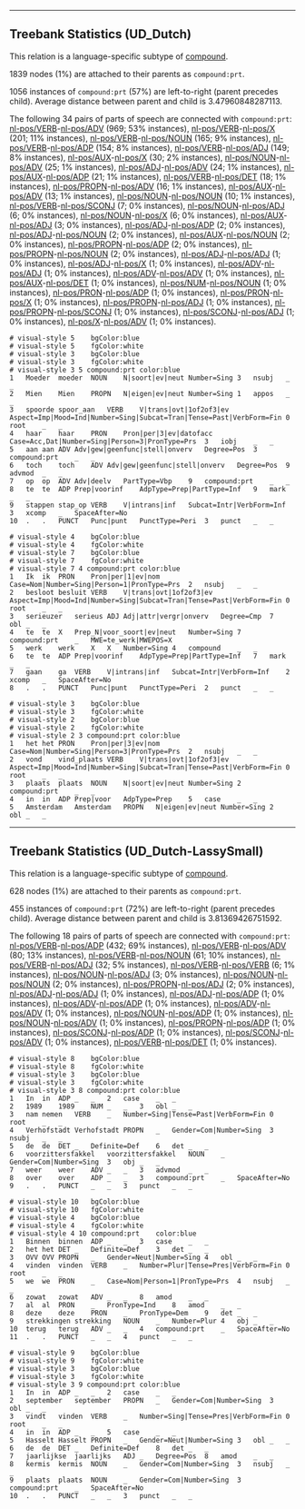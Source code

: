 

--------------------------------------------------------------------------------

## Treebank Statistics (UD_Dutch)

This relation is a language-specific subtype of [compound]().

1839 nodes (1%) are attached to their parents as `compound:prt`.

1056 instances of `compound:prt` (57%) are left-to-right (parent precedes child).
Average distance between parent and child is 3.47960848287113.

The following 34 pairs of parts of speech are connected with `compound:prt`: [nl-pos/VERB]()-[nl-pos/ADV]() (969; 53% instances), [nl-pos/VERB]()-[nl-pos/X]() (201; 11% instances), [nl-pos/VERB]()-[nl-pos/NOUN]() (165; 9% instances), [nl-pos/VERB]()-[nl-pos/ADP]() (154; 8% instances), [nl-pos/VERB]()-[nl-pos/ADJ]() (149; 8% instances), [nl-pos/AUX]()-[nl-pos/X]() (30; 2% instances), [nl-pos/NOUN]()-[nl-pos/ADV]() (25; 1% instances), [nl-pos/ADJ]()-[nl-pos/ADV]() (24; 1% instances), [nl-pos/AUX]()-[nl-pos/ADP]() (21; 1% instances), [nl-pos/VERB]()-[nl-pos/DET]() (18; 1% instances), [nl-pos/PROPN]()-[nl-pos/ADV]() (16; 1% instances), [nl-pos/AUX]()-[nl-pos/ADV]() (13; 1% instances), [nl-pos/NOUN]()-[nl-pos/NOUN]() (10; 1% instances), [nl-pos/VERB]()-[nl-pos/SCONJ]() (7; 0% instances), [nl-pos/NOUN]()-[nl-pos/ADJ]() (6; 0% instances), [nl-pos/NOUN]()-[nl-pos/X]() (6; 0% instances), [nl-pos/AUX]()-[nl-pos/ADJ]() (3; 0% instances), [nl-pos/ADJ]()-[nl-pos/ADP]() (2; 0% instances), [nl-pos/ADJ]()-[nl-pos/NOUN]() (2; 0% instances), [nl-pos/AUX]()-[nl-pos/NOUN]() (2; 0% instances), [nl-pos/PROPN]()-[nl-pos/ADP]() (2; 0% instances), [nl-pos/PROPN]()-[nl-pos/NOUN]() (2; 0% instances), [nl-pos/ADJ]()-[nl-pos/ADJ]() (1; 0% instances), [nl-pos/ADJ]()-[nl-pos/X]() (1; 0% instances), [nl-pos/ADV]()-[nl-pos/ADJ]() (1; 0% instances), [nl-pos/ADV]()-[nl-pos/ADV]() (1; 0% instances), [nl-pos/AUX]()-[nl-pos/DET]() (1; 0% instances), [nl-pos/NUM]()-[nl-pos/NOUN]() (1; 0% instances), [nl-pos/PRON]()-[nl-pos/ADP]() (1; 0% instances), [nl-pos/PRON]()-[nl-pos/X]() (1; 0% instances), [nl-pos/PROPN]()-[nl-pos/ADJ]() (1; 0% instances), [nl-pos/PROPN]()-[nl-pos/SCONJ]() (1; 0% instances), [nl-pos/SCONJ]()-[nl-pos/ADJ]() (1; 0% instances), [nl-pos/X]()-[nl-pos/ADV]() (1; 0% instances).


~~~ conllu
# visual-style 5	bgColor:blue
# visual-style 5	fgColor:white
# visual-style 3	bgColor:blue
# visual-style 3	fgColor:white
# visual-style 3 5 compound:prt	color:blue
1	Moeder	moeder	NOUN	N|soort|ev|neut	Number=Sing	3	nsubj	_	_
2	Mien	Mien	PROPN	N|eigen|ev|neut	Number=Sing	1	appos	_	_
3	spoorde	spoor_aan	VERB	V|trans|ovt|1of2of3|ev	Aspect=Imp|Mood=Ind|Number=Sing|Subcat=Tran|Tense=Past|VerbForm=Fin	0	root	_	_
4	haar	haar	PRON	Pron|per|3|ev|datofacc	Case=Acc,Dat|Number=Sing|Person=3|PronType=Prs	3	iobj	_	_
5	aan	aan	ADV	Adv|gew|geenfunc|stell|onverv	Degree=Pos	3	compound:prt	_	_
6	toch	toch	ADV	Adv|gew|geenfunc|stell|onverv	Degree=Pos	9	advmod	_	_
7	op	op	ADV	Adv|deelv	PartType=Vbp	9	compound:prt	_	_
8	te	te	ADP	Prep|voorinf	AdpType=Prep|PartType=Inf	9	mark	_	_
9	stappen	stap_op	VERB	V|intrans|inf	Subcat=Intr|VerbForm=Inf	3	xcomp	_	SpaceAfter=No
10	.	.	PUNCT	Punc|punt	PunctType=Peri	3	punct	_	_

~~~


~~~ conllu
# visual-style 4	bgColor:blue
# visual-style 4	fgColor:white
# visual-style 7	bgColor:blue
# visual-style 7	fgColor:white
# visual-style 7 4 compound:prt	color:blue
1	Ik	ik	PRON	Pron|per|1|ev|nom	Case=Nom|Number=Sing|Person=1|PronType=Prs	2	nsubj	_	_
2	besloot	besluit	VERB	V|trans|ovt|1of2of3|ev	Aspect=Imp|Mood=Ind|Number=Sing|Subcat=Tran|Tense=Past|VerbForm=Fin	0	root	_	_
3	serieuzer	serieus	ADJ	Adj|attr|vergr|onverv	Degree=Cmp	7	obl	_	_
4	te	te	X	Prep_N|voor_soort|ev|neut	Number=Sing	7	compound:prt	_	MWE=te_werk|MWEPOS=X
5	werk	werk	X	X	Number=Sing	4	compound	_	_
6	te	te	ADP	Prep|voorinf	AdpType=Prep|PartType=Inf	7	mark	_	_
7	gaan	ga	VERB	V|intrans|inf	Subcat=Intr|VerbForm=Inf	2	xcomp	_	SpaceAfter=No
8	.	.	PUNCT	Punc|punt	PunctType=Peri	2	punct	_	_

~~~


~~~ conllu
# visual-style 3	bgColor:blue
# visual-style 3	fgColor:white
# visual-style 2	bgColor:blue
# visual-style 2	fgColor:white
# visual-style 2 3 compound:prt	color:blue
1	het	het	PRON	Pron|per|3|ev|nom	Case=Nom|Number=Sing|Person=3|PronType=Prs	2	nsubj	_	_
2	vond	vind_plaats	VERB	V|trans|ovt|1of2of3|ev	Aspect=Imp|Mood=Ind|Number=Sing|Subcat=Tran|Tense=Past|VerbForm=Fin	0	root	_	_
3	plaats	plaats	NOUN	N|soort|ev|neut	Number=Sing	2	compound:prt	_	_
4	in	in	ADP	Prep|voor	AdpType=Prep	5	case	_	_
5	Amsterdam	Amsterdam	PROPN	N|eigen|ev|neut	Number=Sing	2	obl	_	_

~~~




--------------------------------------------------------------------------------

## Treebank Statistics (UD_Dutch-LassySmall)

This relation is a language-specific subtype of [compound]().

628 nodes (1%) are attached to their parents as `compound:prt`.

455 instances of `compound:prt` (72%) are left-to-right (parent precedes child).
Average distance between parent and child is 3.81369426751592.

The following 18 pairs of parts of speech are connected with `compound:prt`: [nl-pos/VERB]()-[nl-pos/ADP]() (432; 69% instances), [nl-pos/VERB]()-[nl-pos/ADV]() (80; 13% instances), [nl-pos/VERB]()-[nl-pos/NOUN]() (61; 10% instances), [nl-pos/VERB]()-[nl-pos/ADJ]() (32; 5% instances), [nl-pos/VERB]()-[nl-pos/VERB]() (6; 1% instances), [nl-pos/NOUN]()-[nl-pos/ADJ]() (3; 0% instances), [nl-pos/NOUN]()-[nl-pos/NOUN]() (2; 0% instances), [nl-pos/PROPN]()-[nl-pos/ADJ]() (2; 0% instances), [nl-pos/ADJ]()-[nl-pos/ADJ]() (1; 0% instances), [nl-pos/ADJ]()-[nl-pos/ADP]() (1; 0% instances), [nl-pos/ADV]()-[nl-pos/ADP]() (1; 0% instances), [nl-pos/ADV]()-[nl-pos/ADV]() (1; 0% instances), [nl-pos/NOUN]()-[nl-pos/ADP]() (1; 0% instances), [nl-pos/NOUN]()-[nl-pos/ADV]() (1; 0% instances), [nl-pos/PROPN]()-[nl-pos/ADP]() (1; 0% instances), [nl-pos/SCONJ]()-[nl-pos/ADP]() (1; 0% instances), [nl-pos/SCONJ]()-[nl-pos/ADV]() (1; 0% instances), [nl-pos/VERB]()-[nl-pos/DET]() (1; 0% instances).


~~~ conllu
# visual-style 8	bgColor:blue
# visual-style 8	fgColor:white
# visual-style 3	bgColor:blue
# visual-style 3	fgColor:white
# visual-style 3 8 compound:prt	color:blue
1	In	in	ADP	_	_	2	case	_	_
2	1989	1989	NUM	_	_	3	obl	_	_
3	nam	nemen	VERB	_	Number=Sing|Tense=Past|VerbForm=Fin	0	root	_	_
4	Verhofstadt	Verhofstadt	PROPN	_	Gender=Com|Number=Sing	3	nsubj	_	_
5	de	de	DET	_	Definite=Def	6	det	_	_
6	voorzittersfakkel	voorzittersfakkel	NOUN	_	Gender=Com|Number=Sing	3	obj	_	_
7	weer	weer	ADV	_	_	3	advmod	_	_
8	over	over	ADP	_	_	3	compound:prt	_	SpaceAfter=No
9	.	.	PUNCT	_	_	3	punct	_	_

~~~


~~~ conllu
# visual-style 10	bgColor:blue
# visual-style 10	fgColor:white
# visual-style 4	bgColor:blue
# visual-style 4	fgColor:white
# visual-style 4 10 compound:prt	color:blue
1	Binnen	binnen	ADP	_	_	3	case	_	_
2	het	het	DET	_	Definite=Def	3	det	_	_
3	OVV	OVV	PROPN	_	Gender=Neut|Number=Sing	4	obl	_	_
4	vinden	vinden	VERB	_	Number=Plur|Tense=Pres|VerbForm=Fin	0	root	_	_
5	we	we	PRON	_	Case=Nom|Person=1|PronType=Prs	4	nsubj	_	_
6	zowat	zowat	ADV	_	_	8	amod	_	_
7	al	al	PRON	_	PronType=Ind	8	amod	_	_
8	deze	deze	PRON	_	PronType=Dem	9	det	_	_
9	strekkingen	strekking	NOUN	_	Number=Plur	4	obj	_	_
10	terug	terug	ADV	_	_	4	compound:prt	_	SpaceAfter=No
11	.	.	PUNCT	_	_	4	punct	_	_

~~~


~~~ conllu
# visual-style 9	bgColor:blue
# visual-style 9	fgColor:white
# visual-style 3	bgColor:blue
# visual-style 3	fgColor:white
# visual-style 3 9 compound:prt	color:blue
1	In	in	ADP	_	_	2	case	_	_
2	september	september	PROPN	_	Gender=Com|Number=Sing	3	obl	_	_
3	vindt	vinden	VERB	_	Number=Sing|Tense=Pres|VerbForm=Fin	0	root	_	_
4	in	in	ADP	_	_	5	case	_	_
5	Hasselt	Hasselt	PROPN	_	Gender=Neut|Number=Sing	3	obl	_	_
6	de	de	DET	_	Definite=Def	8	det	_	_
7	jaarlijkse	jaarlijks	ADJ	_	Degree=Pos	8	amod	_	_
8	kermis	kermis	NOUN	_	Gender=Com|Number=Sing	3	nsubj	_	_
9	plaats	plaats	NOUN	_	Gender=Com|Number=Sing	3	compound:prt	_	SpaceAfter=No
10	.	.	PUNCT	_	_	3	punct	_	_

~~~


